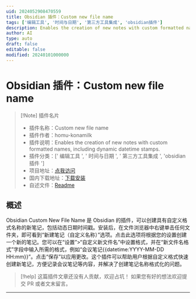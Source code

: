 ```yaml
---
uid: 2024052908470559
title: Obsidian 插件：Custom new file name
tags: ['编辑工具', '时间与日期', '第三方工具集成', 'obsidian插件']
description: Enables the creation of new notes with custom formatted names, including dynamic datetime stamps.
author: AI
type: auto
draft: false
editable: false
modified: 20240101000000
---
```


# Obsidian 插件：Custom new file name

> [!Note] 插件名片
> - 插件名称：Custom new file name
> - 插件作者：homu-konamilk
> - 插件说明：Enables the creation of new notes with custom formatted names, including dynamic datetime stamps.
> - 插件分类：[' 编辑工具 ', ' 时间与日期 ', ' 第三方工具集成 ', 'obsidian 插件 ']
> - 项目地址：[点我访问](https://github.com/homu-konamilk/obsidian-custom-new-file-name)
> - 国内下载地址：[下载安装](https://pkmer.cn/products/plugin/pluginMarket/?custom-new-file-name)
> - 自述文件：[Readme](https://ghproxy.net/https://raw.githubusercontent.com/homu-konamilk/obsidian-custom-new-file-name/main/README.md)

## 概述

Obsidian Custom New File Name 是 Obsidian 的插件，可以创建具有自定义格式名称的新笔记，包括动态日期时间戳。安装后，在文件浏览器中右键单击任何文件夹，即可看到“新建笔记（自定义名称）”选项。点击此选项将根据您的设置创建一个新的笔记。您可以在“设置”>“自定义新文件名”中设置格式，并在“新文件名格式”字段中输入所需的格式，例如“会议笔记{{datetime:YYYY-MM-DD HH:mm}}”。点击“保存”以应用更改。这个插件可以帮助用户根据自定义格式快速创建新笔记，方便记录会议笔记等内容，并解决了创建笔记名称格式化的问题。

> [!help]
> 这篇插件文章还没有人贡献，欢迎占坑！
> 如果您有好的想法欢迎提交 PR 或者文末留言。

---



